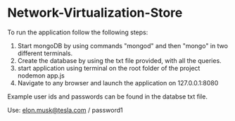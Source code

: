 # Network-Virtualization-Store

To run the application follow the following steps:
1. Start mongoDB by using commands "mongod" and then "mongo" in two different terminals.
2. Create the database by using the txt file provided, with all the queries.
3. start application using terminal on the root folder of the project
   nodemon app.js
4. Navigate to any browser and launch the application on 127.0.0.1:8080

Example user ids and passwords can be found in the databse txt file.

  Use: elon.musk@tesla.com / password1
  
  
